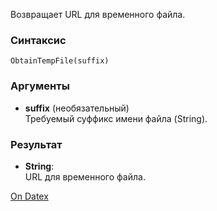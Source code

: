 Возвращает URL для временного файла.

### Синтаксис
`ObtainTempFile(suffix)`

### Аргументы
- **suffix** (необязательный)  
    Требуемый суффикс имени файла (String).

### Результат
- **String**:  
    URL для временного файла.

[On Datex](http://docs.datex.ru/article.htm?id=5620276892448878690)
